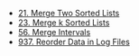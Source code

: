 - [21. Merge Two Sorted Lists](codes/sort/21.py)
- [23. Merge k Sorted Lists](codes/sort/23.py)
- [56. Merge Intervals](codes/sort/56.py)
- [937. Reorder Data in Log Files](codes/sort/937.py)